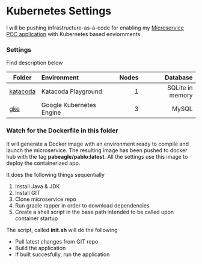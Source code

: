 Kubernetes Settings
===================
I will be pushing infrastructure-as-a-code for enabling my [Microservice POC application](https://github.com/pablo-iglesias/microservice) with Kubernetes based enviornments.

### Settings
Find description below

| Folder               | Environment              | Nodes  |  Database          |
| -------------------- |:------------------------ | ------:|  -----------------:|
| [katacoda](katacoda) | Katacoda Playground      |      1 |  SQLite in memory  |
| [gke](gke)           | Google Kubernetes Engine |      3 |  MySQL             |

### Watch for the Dockerfile in this folder
It will generate a Docker image with an environment ready to compile and launch the microservice.
The resulting image has been pushed to docker hub with the tag **pabeagle/pablo:latest**.
All the settings use this image to deploy the containerized app.

It does the following things sequentially
1. Install Java & JDK
2. Install GIT
3. Clone microservice repo
4. Run gradle rapper in order to download dependencies
5. Create a shell script in the base path intended to be called upon container startup

The script, called **init.sh** will do the following
* Pull latest changes from GIT repo
* Build the application
* If built succesfully, run the application